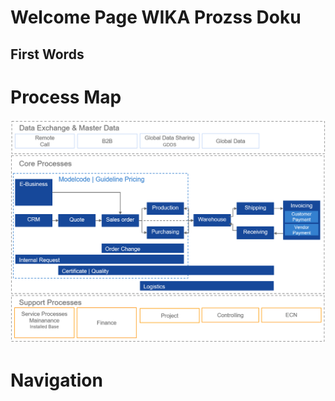 # Welcome Page WIKA Prozss Doku

## First Words

# Process Map
![ProcessMap](.\media\Process_Map.png "Process Map")


# Navigation
